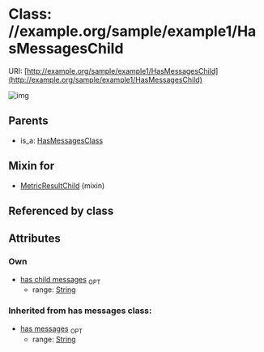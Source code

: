 
# Class: //example.org/sample/example1/HasMessagesChild




URI: [http://example.org/sample/example1/HasMessagesChild](http://example.org/sample/example1/HasMessagesChild)


![img](http://yuml.me/diagram/nofunky;dir:TB/class/[HasMessagesClass],[MetricResultChild]uses%20-.->[HasMessagesChild&#124;has_child_messages:string%20%3F;has_messages(i):string%20%3F],[HasMessagesClass]^-[HasMessagesChild],[MetricResultChild])

## Parents

 *  is_a: [HasMessagesClass](HasMessagesClass.md)

## Mixin for

 * [MetricResultChild](MetricResultChild.md) (mixin) 

## Referenced by class


## Attributes


### Own

 * [has child messages](has_child_messages.md)  <sub>OPT</sub>
    * range: [String](types/String.md)

### Inherited from has messages class:

 * [has messages](has_messages.md)  <sub>OPT</sub>
    * range: [String](types/String.md)
